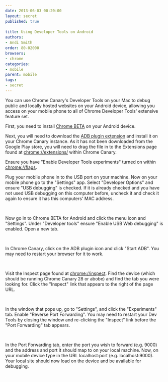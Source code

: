 ```yaml
---
date: 2013-06-03 00:20:00
layout: secret
published: true

title: Using Developer Tools on Android
authors:
- Andi Smith
order: 80-02000
browsers:
- chrome
categories:
- mobile
parent: mobile
tags:
- secret
---
```


<p class="chrome">You can use Chrome Canary's Developer Tools on your Mac to debug public and locally hosted websites on your Android device, allowing you access on your mobile phone to all of Chrome Developer Tools' extensive feature set.</p>

<p class="chrome">First, you need to install <a href="https://play.google.com/store/apps/details?id=com.chrome.beta&hl=en" target="_blank">Chrome BETA</a> on your Android device.</p>

<p class="chrome">Next, you will need to download the <a href="https://github.com/repenaxa/ADBPlugin/raw/master/out/npADBPlugin-crx.crx" target="_blank">ADB plugin extension</a> and install it on your Chrome Canary instance. As it has not been downloaded from the Google Play store, you will need to drag the file in to the Extensions page found at <a href="chrome://extensions/" target="_blank">chrome://extensions/</a> within Chrome Canary.</p>

<p class="chrome">Ensure you have "Enable Developer Tools experiments" turned on within <a href="chrome://flags" target="_blank">chrome://flags</a>.</p>

<p class="chrome">Plug your mobile phone in to the USB port on your machine. Now on your mobile phone go to the "Settings" app. Select "Developer Options" and ensure "USB debugging" is checked. If it is already checked and you have not used USB debugging on this computer before, uncheck it and check it again to ensure it has this computers' MAC address.</p>

<div class="chrome image"><img src="/assets/img/placeholder.gif" data-src="/assets/img/secrets/chrome-mobile-using-developer-tools-on-android-phone-settings.png" /></div>

<p class="chrome">Now go in to Chrome BETA for Android and click the menu icon and "Settings". Under "Developer tools" ensure "Enable USB Web debugging" is enabled. Open a new tab.</p>

<div class="chrome image"><img src="/assets/img/placeholder.gif" data-src="/assets/img/secrets/chrome-mobile-using-developer-tools-on-android-browser-settings.png" /></div>

<p class="chrome">In Chrome Canary, click on the ADB plugin icon and click "Start ADB". You may need to restart your browser for it to work.</p>

<div class="chrome image"><img src="/assets/img/placeholder.gif" data-src="/assets/img/secrets/chrome-mobile-using-developer-tools-on-android-adb.png" /></div>

<p class="chrome">Visit the Inspect page found at <a href="chrome://inspect" target="_blank">chrome://inspect</a>. Find the device (which should be running Chrome Canary 28 or abobe) and find the tab you were looking for. Click the "Inspect" link that appears to the right of the page URL.</p>

<div class="chrome image"><img src="/assets/img/placeholder.gif" data-src="/assets/img/secrets/chrome-mobile-using-developer-tools-on-android-inspect.png" /></div>

<p class="chrome">In the window that pops up, go to "Settings", and click the "Experiments" tab. Enable "Reverse Port Forwarding". You may need to restart your Dev Tools by closing the window and re-clicking the "Inspect" link before the "Port Forwarding" tab appears.</p>

<div class="chrome image"><img src="/assets/img/placeholder.gif" data-src="/assets/img/secrets/chrome-mobile-using-developer-tools-on-android-settings.png" /></div>

<p class="chrome">In the Port Forwarding tab, enter the port you wish to forward (e.g. 9000) and the address and port it should map to on your local machine. Now, on your mobile device type in the URL localhost:port (e.g. localhost:9000). Your local site should now load on the device and be available for debugging.</p>

<div class="chrome image"><img src="/assets/img/placeholder.gif" data-src="/assets/img/secrets/chrome-mobile-using-developer-tools-on-android-result.png" /></div>